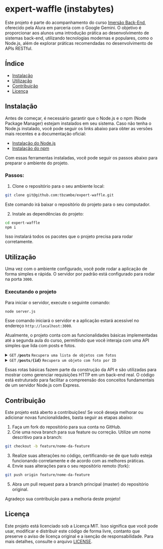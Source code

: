 # expert-waffle (instabytes)

Este projeto é parte do acompanhamento do curso [Imersão Back-End](https://www.alura.com.br/imersao-dev-back-end-google-gemini), oferecido pela Alura em parceria com o Google Gemini. O objetivo é proporcionar aos alunos uma introdução prática ao desenvolvimento de sistemas back-end, utilizando tecnologias modernas e populares, como o Node.js, além de explorar práticas recomendadas no desenvolvimento de APIs RESTful.

## Índice

- [Instalação](#instalação)
- [Utilização](#utilização)
- [Contribuição](#contribuição)
- [Licença](#Licença)

## Instalação

Antes de começar, é necessário garantir que o Node.js e o npm (Node Package Manager) estejam instalados em seu sistema. Caso não tenha o Node.js instalado, você pode seguir os links abaixo para obter as versões mais recentes e a documentação oficial:
- [Instalação do Node.js](https://nodejs.org)
- [Instalação do npm](https://docs.npmjs.com/downloading-and-installing-node-js-and-npm)

Com essas ferramentas instaladas, você pode seguir os passos abaixo para preparar o ambiente do projeto.

### Passos:

1. Clone o repositório para o seu ambiente local:
```bash
git clone git@github.com:tbzambe/expert-waffle.git
```

Este comando irá baixar o repositório do projeto para o seu computador.

2. Instale as dependências do projeto:

```bash
cd expert-waffle
npm i
```

Isso instalará todos os pacotes que o projeto precisa para rodar corretamente.

## Utilização

Uma vez com o ambiente configurado, você pode rodar a aplicação de forma simples e rápida. O servidor por padrão está configurado para rodar na porta `3000`.

### Executando o projeto

Para iniciar o servidor, execute o seguinte comando:

```bash
node server.js
```

Esse comando iniciará o servidor e a aplicação estará acessível no endereço `http://localhost:3000`.

Atualmente, o projeto conta com as funcionalidades básicas implementadas até a segunda aula do curso, permitindo que você interaja com uma API simples que lida com posts e fotos.

<details>
 <summary><code>GET</code> <code><b>/posts</b></code> <code>Recupera uma lista de objetos com fotos</code></summary>

> Esse endpoint retorna uma lista de objetos, cada um representando uma foto, com informações relacionadas (como descrição e URL).
> ### Parâmetros
> | nome | tipo | tipo de dado | descrição |
> |------|------|--------------|-----------|
> | N/A  | N/A  | N/A          | N/A       |
> ### Respostas
> | código http | content-type               | resposta                                 |
> |-------------|----------------------------|------------------------------------------|
> | `200`       | `application/json`         | `[{id:1,descricao:'Um gato fazendo balé',imagem:'https://placecats.com/300/300'},{id:2,descricao:'Um gato explorando uma caixa',imagem:'https://placecats.com/300/300'},{id:3,descricao:'Um gato dormindo em uma cama',imagem:'https://placecats.com/300/300'},{id:4,descricao:'Um gato brincando com um novelo de lã',imagem:'https://placecats.com/300/300'},{id:5,descricao:'Um gato tomando sol na janela',imagem:'https://placecats.com/300/300'}]` |
> | `404`       | `text/plain;charset=UTF-8` | `<img src="https://http.cat/404">`       |
> ### Exemplo de cURL
> ```bash
>  curl --request GET --url http://localhost:3000/posts
> ```
</details>

<details>
 <summary><code>GET</code> <code><b>/posts/{id}</b></code> <code>Recupera um objeto com foto por ID</code></summary>

> Através desse endpoint, você pode recuperar informações de um único objeto de foto, utilizando o ID específico para consulta.
> ### Parâmetros
> | nome | tipo | tipo de dado | descrição                   |
> |------|------|--------------|-----------------------------|
> | id   | path | numérico     | ID da foto a ser recuperada |
> ### Respostas
> | código http | content-type               | resposta                                 |
> |-------------|----------------------------|------------------------------------------|
> | `200`       | `application/json`         | `{id:1,descricao:'Um gato fazendo balé',imagem:'https://placecats.com/300/300'}` |
> | `404`       | `text/plain;charset=UTF-8` | `<img src="https://http.cat/404">`       |
> ### Exemplo de cURL
> ```bash
>  curl --request GET --url http://localhost:3000/posts/1
> ```
</details>

Essas rotas básicas fazem parte da construção da API e são utilizadas para mostrar como gerenciar requisições HTTP em um back-end real. O código está estruturado para facilitar a compreensão dos conceitos fundamentais de um servidor Node.js com Express.

## Contribuição

Este projeto está aberto a contribuições! Se você deseja melhorar ou adicionar novas funcionalidades, basta seguir as etapas abaixo:

1. Faça um fork do repositório para sua conta no GitHub.
2. Crie uma nova branch para sua feature ou correção. Utilize um nome descritivo para a branch:
```bash
git checkout -b feature/nome-da-feature
```
3. Realize suas alterações no código, certificando-se de que tudo esteja funcionando corretamente e de acordo com as melhores práticas.
4. Envie suas alterações para o seu repositório remoto (fork):
```bash
git push origin feature/nome-da-feature
```
5. Abra um pull request para a branch principal (master) do repositório original.

Agradeço sua contribuição para a melhoria deste projeto!

## Licença

Este projeto está licenciado sob a Licença MIT. Isso significa que você pode usar, modificar e distribuir este código de forma livre, contanto que preserve o aviso de licença original e a isenção de responsabilidade. Para mais detalhes, consulte o arquivo [LICENSE](LICENSE.txt).
